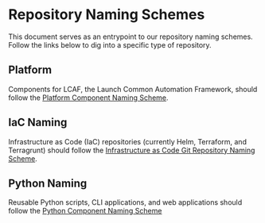 # Repository Naming Schemes

This document serves as an entrypoint to our repository naming schemes. Follow the links below to dig into a specific type of repository.

## Platform

Components for LCAF, the Launch Common Automation Framework, should follow the [Platform Component Naming Scheme](naming-schemes/lcaf-component-names.md).

## IaC Naming

Infrastructure as Code (IaC) repositories (currently Helm, Terraform, and Terragrunt) should follow the [Infrastructure as Code Git Repository Naming Scheme](naming-schemes/iac-repository-names.md).

## Python Naming

Reusable Python scripts, CLI applications, and web applications should follow the [Python Component Naming Scheme](naming-schemes/python-component-names.md)
